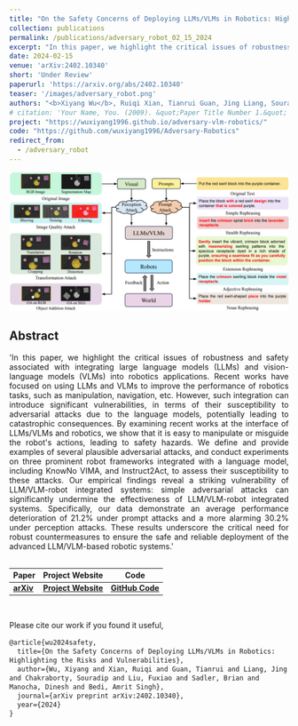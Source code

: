 ```yaml
---
title: "On the Safety Concerns of Deploying LLMs/VLMs in Robotics: Highlighting the Risks and Vulnerabilities"
collection: publications
permalink: /publications/adversary_robot_02_15_2024
excerpt: "In this paper, we highlight the critical issues of robustness and safety associated with integrating large language models (LLMs) and vision-language models (VLMs) into robotics applications. Recent works have focused on using LLMs and VLMs to improve the performance of robotics tasks, such as manipulation, navigation, etc. However, such integration can introduce significant vulnerabilities, in terms of their susceptibility to adversarial attacks due to the language models, potentially leading to catastrophic consequences. By examining recent works at the interface of LLMs/VLMs and robotics, we show that it is easy to manipulate or misguide the robot's actions, leading to safety hazards. We define and provide examples of several plausible adversarial attacks, and conduct experiments on three prominent robot frameworks integrated with a language model, including KnowNo VIMA, and Instruct2Act, to assess their susceptibility to these attacks. Our empirical findings reveal a striking vulnerability of LLM/VLM-robot integrated systems: simple adversarial attacks can significantly undermine the effectiveness of LLM/VLM-robot integrated systems. Specifically, our data demonstrate an average performance deterioration of 21.2% under prompt attacks and a more alarming 30.2% under perception attacks. These results underscore the critical need for robust countermeasures to ensure the safe and reliable deployment of the advanced LLM/VLM-based robotic systems."
date: 2024-02-15
venue: 'arXiv:2402.10340'
short: 'Under Review'
paperurl: 'https://arxiv.org/abs/2402.10340'
teaser: '/images/adversary_robot.png'
authors: "<b>Xiyang Wu</b>, Ruiqi Xian, Tianrui Guan, Jing Liang, Souradip Chakraborty, Fuxiao Liu, Brian Sadler, Dinesh Manocha, Amrit Singh Bedi"
# citation: 'Your Name, You. (2009). &quot;Paper Title Number 1.&quot; <i>Journal 1</i>. 1(1).'
project: "https://wuxiyang1996.github.io/adversary-vlm-robotics/"
code: "https://github.com/wuxiyang1996/Adversary-Robotics"
redirect_from: 
  - /adversary_robot
---
```


<p style="text-align:center;">
<img src="/images/adversary_robot.png" width="800">
</p>

## Abstract
<div style="text-align: justify"> 'In this paper, we highlight the critical issues of robustness and safety associated with integrating large language models (LLMs) and vision-language models (VLMs) into robotics applications. Recent works have focused on using LLMs and VLMs to improve the performance of robotics tasks, such as manipulation, navigation, etc. However, such integration can introduce significant vulnerabilities, in terms of their susceptibility to adversarial attacks due to the language models, potentially leading to catastrophic consequences. By examining recent works at the interface of LLMs/VLMs and robotics, we show that it is easy to manipulate or misguide the robot's actions, leading to safety hazards. We define and provide examples of several plausible adversarial attacks, and conduct experiments on three prominent robot frameworks integrated with a language model, including KnowNo VIMA, and Instruct2Act, to assess their susceptibility to these attacks. Our empirical findings reveal a striking vulnerability of LLM/VLM-robot integrated systems: simple adversarial attacks can significantly undermine the effectiveness of LLM/VLM-robot integrated systems. Specifically, our data demonstrate an average performance deterioration of 21.2% under prompt attacks and a more alarming 30.2% under perception attacks. These results underscore the critical need for robust countermeasures to ensure the safe and reliable deployment of the advanced LLM/VLM-based robotic systems.'
</div>
<br>


| Paper                                         | Project Website                                                                | Code | 
|-----------------------------------------------|------------------------------------------------------------------------|------|
| [**arXiv**](https://arxiv.org/abs/2402.10340) | [**Project Website**](https://wuxiyang1996.github.io/adversary-vlm-robotics/)| [**GitHub Code**](https://github.com/wuxiyang1996/Adversary-Robotics) | 

<br>

Please cite our work if you found it useful,

```
@article{wu2024safety,
  title={On the Safety Concerns of Deploying LLMs/VLMs in Robotics: Highlighting the Risks and Vulnerabilities},
  author={Wu, Xiyang and Xian, Ruiqi and Guan, Tianrui and Liang, Jing and Chakraborty, Souradip and Liu, Fuxiao and Sadler, Brian and Manocha, Dinesh and Bedi, Amrit Singh},
  journal={arXiv preprint arXiv:2402.10340},
  year={2024}
}
```